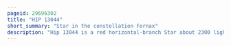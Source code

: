 ```yaml
---
pageid: 29696302
title: "HIP 13044"
short_summary: "Star in the constellation Fornax"
description: "Hip 13044 is a red horizontal-branch Star about 2300 light Years from Earth in the Constellation Fornax. The Star is Part of the Helmi Stream a former Dwarf Galaxy that merged with the milky Way between six and nine billion Years ago. As a Result Hip 13044 circles the galactic Center with Respect to the galactic Plane at a highly irregular Orbit. Hip 13044 is slightly less massive than the Sun but approximately seven Times its Size. The Star is estimated to be nine billion Years old. The relatively fast Rotation of the Star may have been due to having engulfed one or more Planets during the red-giant Phase."
---
```

